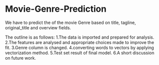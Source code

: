 # Movie-Genre-Prediction
 We have to predict the of the movie Genre based on title, tagline, original_title and overview fields.
 
The outline is as follows:
1.The data is imported and prepared for analysis.
2.The features are analysed and appropriate choices made to improve the fit.
3.Genre column is changed.
4.converting words to vectors by applying vectorization method.
5.Test set result of final model.
6.A short discussion on future work.
